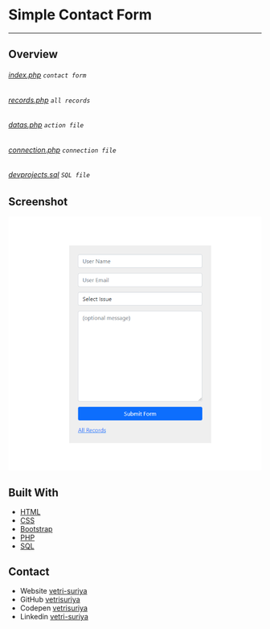 # Simple Contact Form

---

## Overview

###### [index.php](./index.php) `contact form`
###### [records.php](./records.php) `all records`
###### [datas.php](./datas.php) `action file`
###### [connection.php](./connection.php) `connection file`
###### [devprojects.sql](./devprojects.sql) `SQL file`


## Screenshot
![Contact Form](screenshot.png)


## Built With

- [HTML](#!)
- [CSS](#!)
- [Bootstrap](#!)
- [PHP](#!)
- [SQL](#!)


## Contact

- Website [vetri-suriya](https://vetri-suriya.web.app/)
- GitHub [vetrisuriya](https://github.com/vetrisuriya)
- Codepen [vetrisuriya](https://codepen.io/vetrisuriya)
- Linkedin [vetri-suriya](https://www.linkedin.com/in/vetri-suriya/)